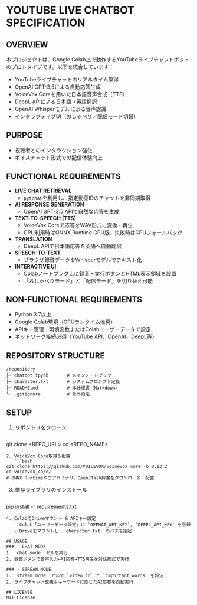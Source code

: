 # YOUTUBE LIVE CHATBOT SPECIFICATION

## OVERVIEW

本プロジェクトは、Google Colab上で動作するYouTubeライブチャットボットのプロトタイプです。以下を統合しています：

- YouTubeライブチャットのリアルタイム取得
- OpenAI GPT-3.5による自動応答生成
- VoiceVox Coreを用いた日本語音声合成（TTS）
- DeepL APIによる日本語→英語翻訳
- OpenAI Whisperモデルによる音声認識
- インタラクティブUI（おしゃべり／配信モード切替）

## PURPOSE

- 視聴者とのインタラクション強化
- ボイスチャット形式での配信体験向上

## FUNCTIONAL REQUIREMENTS

- **LIVE CHAT RETRIEVAL**
  - `pytchat`を利用し、指定動画IDのチャットを非同期取得
- **AI RESPONSE GENERATION**
  - OpenAI GPT-3.5 APIで自然な応答を生成
- **TEXT-TO-SPEECH (TTS)**
  - VoiceVox Coreで応答をWAV形式に変換・再生
  - GPU利用時はONNX Runtime GPU版、失敗時はCPUフォールバック
- **TRANSLATION**
  - DeepL APIで日本語応答を英語へ自動翻訳
- **SPEECH-TO-TEXT**
  - ブラウザ録音データをWhisperモデルでテキスト化
- **INTERACTIVE UI**
  - Colabノートブック上に録音・実行ボタンとHTML表示領域を設置
  - 「おしゃべりモード」と「配信モード」を切り替え可能

## NON-FUNCTIONAL REQUIREMENTS

- Python 3.7以上
- Google Colab環境（GPUランタイム推奨）
- APIキー管理：環境変数またはColabユーザーデータで設定
- ネットワーク接続必須（YouTube API、OpenAI、DeepL等）

## REPOSITORY STRUCTURE

```text
/repository
├─ chatbot.ipynb       # メインノートブック
├─ character.txt       # システムプロンプト定義
├─ README.md           # 本仕様書（Markdown）
└─ .gitignore          # 除外設定
```

## SETUP

1. リポジトリをクローン
   ```bash
   ```

git clone \<REPO\_URL> cd \<REPO\_NAME>

````
2. VoiceVox Core取得＆配置
   ```bash
git clone https://github.com/VOICEVOX/voicevox_core -b 0.13.2
cd voicevox_core/
# ONNX Runtimeやコアバイナリ、OpenJTalk辞書をダウンロード・配置
````

3. 依存ライブラリのインストール
   ```bash
   ```

pip install -r requirements.txt

```
4. ColabでDriveマウント & APIキー設定
   - Colab「ユーザーデータ設定」に `OPENAI_API_KEY`, `DEEPL_API_KEY` を登録
   - Driveをマウントし、`character.txt` のパスを指定

## USAGE
### - CHAT MODE
1. `chat_mode` セルを実行
2. 録音ボタンで音声入力→AI応答→TTS再生を対話形式で実行

### - STREAM MODE
1. `stream_mode` セルで `video_id` と `important_words` を設定
2. ライブチャット監視＆キーワードに応じたAI応答を自動実行

## LICENSE
MIT License

```

